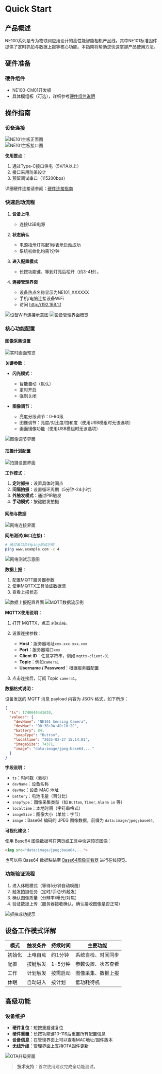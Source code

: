 # Quick Start

## 产品概述

NE100系列是专为物联网应用设计的高性能智能相机产品线，其中NE101标准固件提供了定时抓拍与数据上报等核心功能。本指南将帮助您快速掌握产品使用方法。

## 硬件准备

### 硬件组件

- NE100-CM01开发板
- 具体模组板（可选），详细参考[硬件组件说明](./Hardware%20Guide/Components%20Overview)

## 操作指南

### 设备连接

![NE101主板正面图](/img/NE101_Main_Board.png)  
![NE101主板接口图](/img/NE101_Main_Board2.png)  

**使用要点**：

1. 通过Type-C接口供电（5V/1A以上）
2. 接口采用防呆设计
3. 预留调试串口（115200bps）

详细硬件连接请参阅：[硬件连接指南](./Hardware%20Guide/Hardware%20Connection)

### 快速启动流程

1. **设备上电**
   
   - 连接USB电源

2. **状态确认**
   
   - 电源指示灯亮起1秒表示启动成功
   - 系统初始化约需1分钟

3. **进入配置模式**
   
   - 长按功能键，等到灯亮后松开（约3-4秒）。

4. **连接管理界面**
   
   - 设备热点名称显示为NE101_XXXXXX
   - 手机/电脑连接设备WiFi
   - 访问 http://192.168.1.1

![设备WiFi连接示意图](/img/NE101_wifi_connect.png)
![设备管理界面概览](/img/NE101_web.png)

### 核心功能配置

#### 图像采集设置

![实时画面预览](/img/NE101_web_cam.png)

**关键参数**：

- **闪光模式**：
  
  - 智能自动（默认）
  - 定时开启
  - 强制关闭

- **图像调节**：
  
  - 亮度分级调节：0-90级
  - 图像调节：亮度/对比度/饱和度（使用USB模组时无该选项）
  - 画面镜像功能（使用USB模组时无该选项）

![图像调节界面](/img/NE101_web_ImageAdjustment.png)

#### 拍摄计划配置

![拍摄设置界面](/img/NE101_web_cap_setting.png)

**工作模式**：

1. **定时抓拍**：设置具体时间点
2. **间隔拍摄**：设置循环周期（5分钟-24小时）
3. **外触发模式**：通过PIR触发
4. **手动模式**：按键触发拍摄

#### 网络与数据

![网络连接界面](/img/NE101_web_WLANConnection.png)

**网络测试(串口连接)**：

```bash
# 通过串口执行ping测试示例
ping www.example.com -c 4
```

![网络测试示意图](/img/NE101_ping.png)

**数据上报**：

1. 配置MQTT服务器参数
2. 使用MQTTX工具验证数据流
3. 查看上报状态

![数据上报配置界面](/img/NE101_web_DataReport.png)
![MQTT数据流示例](/img/NE101_MQTT.png)

**MQTTX使用说明：**

1. 打开 MQTTX，点击 `新建连接`。

2. 设置连接参数：
   
   - **Host**：服务器地址`xxx.xxx.xxx.xxx`
   - **Port**：服务器端口`xxx`
   - **Client ID**：任意字符串，例如 `mqttx-client-01`
   - **Topic**：例如`camera1`
   - **Username / Password**：根据服务器配置

3. 点击连接后，订阅 Topic `camera1`。

**数据格式说明：**

设备发送的 MQTT 消息 payload 内容为 JSON 格式，如下所示：

```json
{
  "ts": 1740640441620,
  "values": {
    "devName": "NE101 Sensing Camera",
    "devMac": "D8:3B:DA:4D:10:2C",
    "battery": 84,
    "snapType": "Button",
    "localtime": "2025-02-27 15:14:01",
    "imageSize": 74371,
    "image": "data:image/jpeg;base64,..."
  }
}
```

**字段说明：**

- `ts`：时间戳（毫秒）
- `devName`：设备名称
- `devMac`：设备 MAC 地址
- `battery`：电池电量（百分比）
- `snapType`：图像采集类型（如 `Button`, `Timer`, `Alarm in` 等）
- `localtime`：本地时间（字符串格式）
- `imageSize`：图像大小（单位：字节）
- `image`：Base64 编码的 JPEG 图像数据，前缀为 `data:image/jpeg;base64,`

**可视化建议：**

使用 Base64 图像数据可在网页或工具中快速预览图像：

```html
<img src="data:image/jpeg;base64,...">
```

也可以将 Base64 数据粘贴至 [Base64图像查看器](https://base64.guru/converter/decode/image) 进行在线预览。

### 功能验证流程

1. 进入休眠模式（等待5分钟自动唤醒）
2. 触发拍摄任务（定时/手动/外触发）
3. 确认图像质量（分辨率/曝光/对焦）
4. 验证数据上传（服务器接收确认，确认接收图像是否正常）

![抓拍成功提示](/img/NE101_cap_success.png)

## 设备工作模式详解

| 模式  | 触发条件 | 持续时间  | 主要功能      |
| --- | ---- | ----- | --------- |
| 初始化 | 上电自动 | 约1分钟  | 系统自检、时间同步 |
| 配置  | 按键触发 | 1-5分钟 | 参数设置、状态查看 |
| 工作  | 计划触发 | 按需启动  | 图像采集、数据上报 |
| 休眠  | 自动进入 | 按计划   | 低功耗待机     |

## 高级功能

### 设备维护

- **硬件复位**：短按重启键复位
- **硬件重置**：长按功能键10-11S后重置所有配置信息
- **设备信息**：在管理界面上可以查看MAC地址/固件版本
- **无线升级**：管理界面上支持OTA固件更新

![OTA升级界面](/img/NE101_ota.png)

> **技术支持**：首次使用建议完成全功能测试。